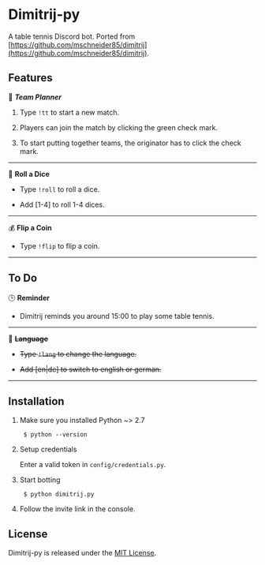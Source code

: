 # Dimitrij-py #

A table tennis Discord bot. Ported from [https://github.com/mschneider85/dimitrij](https://github.com/mschneider85/dimitrij).

## Features ##

:notebook: ***Team Planner***

1. Type `!tt` to start a new match.

2. Players can join the match by clicking the green check mark.

3. To start putting together teams, the originator has to click the check mark.

---

:game_die: **Roll a Dice**

* Type `!roll` to roll a dice.

* Add [1-4] to roll 1-4 dices.

---

:moneybag: **Flip a Coin**

* Type `!flip` to flip a coin.

---

## To Do

:clock3: **Reminder**

* Dimitrij reminds you around 15:00 to play some table tennis.

---

:speak_no_evil: ~~**Language**~~

* ~~Type `!lang` to change the language.~~

* ~~Add [en|de] to switch to english or german.~~

---

## Installation ##

1. Make sure you installed Python ~> 2.7

        $ python --version

2. Setup credentials

   Enter a valid token in `config/credentials.py`.

3. Start botting

        $ python dimitrij.py

4. Follow the invite link in the console.

## License ##

Dimitrij-py is released under the [MIT License](https://opensource.org/licenses/MIT).
